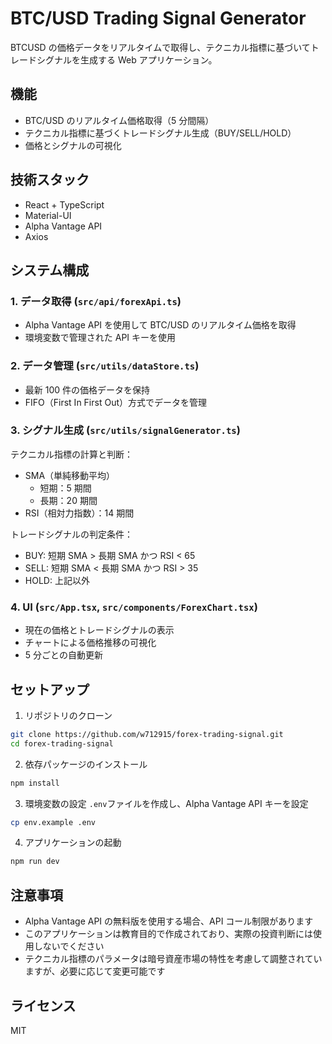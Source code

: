 # BTC/USD Trading Signal Generator

BTCUSD の価格データをリアルタイムで取得し、テクニカル指標に基づいてトレードシグナルを生成する Web アプリケーション。

## 機能

- BTC/USD のリアルタイム価格取得（5 分間隔）
- テクニカル指標に基づくトレードシグナル生成（BUY/SELL/HOLD）
- 価格とシグナルの可視化

## 技術スタック

- React + TypeScript
- Material-UI
- Alpha Vantage API
- Axios

## システム構成

### 1. データ取得 (`src/api/forexApi.ts`)

- Alpha Vantage API を使用して BTC/USD のリアルタイム価格を取得
- 環境変数で管理された API キーを使用

### 2. データ管理 (`src/utils/dataStore.ts`)

- 最新 100 件の価格データを保持
- FIFO（First In First Out）方式でデータを管理

### 3. シグナル生成 (`src/utils/signalGenerator.ts`)

テクニカル指標の計算と判断：

- SMA（単純移動平均）
  - 短期：5 期間
  - 長期：20 期間
- RSI（相対力指数）：14 期間

トレードシグナルの判定条件：

- BUY: 短期 SMA > 長期 SMA かつ RSI < 65
- SELL: 短期 SMA < 長期 SMA かつ RSI > 35
- HOLD: 上記以外

### 4. UI (`src/App.tsx`, `src/components/ForexChart.tsx`)

- 現在の価格とトレードシグナルの表示
- チャートによる価格推移の可視化
- 5 分ごとの自動更新

## セットアップ

1. リポジトリのクローン

```bash
git clone https://github.com/w712915/forex-trading-signal.git
cd forex-trading-signal
```

2. 依存パッケージのインストール

```bash
npm install
```

3. 環境変数の設定
   `.env`ファイルを作成し、Alpha Vantage API キーを設定

```bash
cp env.example .env
```

4. アプリケーションの起動

```bash
npm run dev
```

## 注意事項

- Alpha Vantage API の無料版を使用する場合、API コール制限があります
- このアプリケーションは教育目的で作成されており、実際の投資判断には使用しないでください
- テクニカル指標のパラメータは暗号資産市場の特性を考慮して調整されていますが、必要に応じて変更可能です

## ライセンス

MIT
